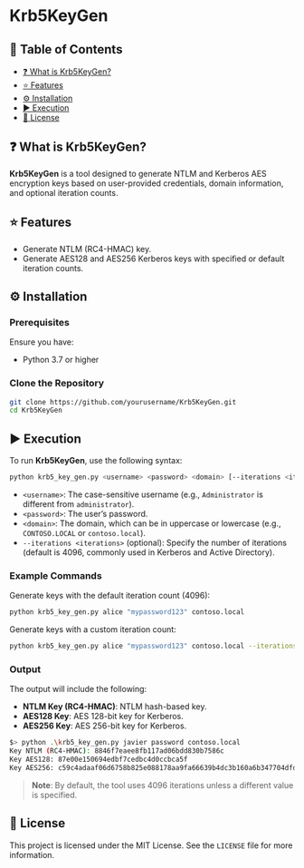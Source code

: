 # Krb5KeyGen

## 📑 Table of Contents

- [❓ What is Krb5KeyGen?](#-what-is-krb5keygen)
- [⭐ Features](#-features)
- [⚙️ Installation](#%EF%B8%8F-installation)
- [▶️ Execution](#%EF%B8%8F-execution)
- [📜 License](#-license)

## ❓ What is **Krb5KeyGen**?

**Krb5KeyGen** is a tool designed to generate NTLM and Kerberos AES encryption keys based on user-provided credentials, domain information, and optional iteration counts.

## ⭐ Features

- Generate NTLM (RC4-HMAC) key.
- Generate AES128 and AES256 Kerberos keys with specified or default iteration counts.

## ⚙️ Installation

### Prerequisites

Ensure you have:

- Python 3.7 or higher

### Clone the Repository

```bash
git clone https://github.com/yourusername/Krb5KeyGen.git
cd Krb5KeyGen
```

## ▶️ Execution

To run **Krb5KeyGen**, use the following syntax:

```bash
python krb5_key_gen.py <username> <password> <domain> [--iterations <iterations>]
```

- `<username>`: The case-sensitive username (e.g., `Administrator` is different from `administrator`).
- `<password>`: The user’s password.
- `<domain>`: The domain, which can be in uppercase or lowercase (e.g., `CONTOSO.LOCAL` or `contoso.local`).
- `--iterations <iterations>` (optional): Specify the number of iterations (default is 4096, commonly used in Kerberos and Active Directory).

### Example Commands

Generate keys with the default iteration count (4096):

```bash
python krb5_key_gen.py alice "mypassword123" contoso.local
```

Generate keys with a custom iteration count:

```bash
python krb5_key_gen.py alice "mypassword123" contoso.local --iterations 5000
```

### Output

The output will include the following:

- **NTLM Key (RC4-HMAC)**: NTLM hash-based key.
- **AES128 Key**: AES 128-bit key for Kerberos.
- **AES256 Key**: AES 256-bit key for Kerberos.

```bash
$> python .\krb5_key_gen.py javier password contoso.local
Key NTLM (RC4-HMAC): 8846f7eaee8fb117ad06bdd830b7586c
Key AES128: 87e00e150694edbf7cedbc4d0ccbca5f
Key AES256: c59c4adaaf06d6758b825e088178aa9fa66639b4dc3b160a6b347704dfd64b9e
```

> **Note**: By default, the tool uses 4096 iterations unless a different value is specified.

## 📜 License

This project is licensed under the MIT License. See the `LICENSE` file for more information.
